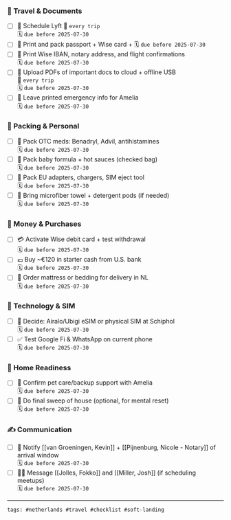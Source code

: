 

### 🧾 Travel & Documents
- [ ] 📅 Schedule Lyft
  🔁 `every trip`  
  🗓️ `due before 2025-07-30`
- [ ] 🛂 Print and pack passport + Wise card + 
  🗓️ `due before 2025-07-30`
- [ ] 📄 Print Wise IBAN, notary address, and flight confirmations  
  🗓️ `due before 2025-07-30`
- [ ] 📁 Upload PDFs of important docs to cloud + offline USB  
  🔁 `every trip`  
  🗓️ `due before 2025-07-30`
- [ ] 📝 Leave printed emergency info for Amelia  
  🗓️ `due before 2025-07-30`

### 💊 Packing & Personal
- [ ] 💊 Pack OTC meds: Benadryl, Advil, antihistamines  
  🗓️ `due before 2025-07-30`
- [ ] 👶 Pack baby formula + hot sauces (checked bag)  
  🗓️ `due before 2025-07-30`
- [ ] 🔌 Pack EU adapters, chargers, SIM eject tool  
  🗓️ `due before 2025-07-30`
- [ ] 🧺 Bring microfiber towel + detergent pods (if needed)  
  🗓️ `due before 2025-07-30`

### 🧳 Money & Purchases
- [ ] 💳 Activate Wise debit card + test withdrawal  
  🗓️ `due before 2025-07-30`
- [ ] 💶 Buy ~€120 in starter cash from U.S. bank  
  🗓️ `due before 2025-07-30`
- [ ] 🛒 Order mattress or bedding for delivery in NL  
  🗓️ `due before 2025-07-30`

### 📱 Technology & SIM
- [ ] 📲 Decide: Airalo/Ubigi eSIM or physical SIM at Schiphol  
  🗓️ `due before 2025-07-30`
- [ ] ✅ Test Google Fi & WhatsApp on current phone  
  🗓️ `due before 2025-07-30`

### 🐾 Home Readiness
- [ ] 🐶 Confirm pet care/backup support with Amelia  
  🗓️ `due before 2025-07-30`
- [ ] 🧹 Do final sweep of house (optional, for mental reset)  
  🗓️ `due before 2025-07-30`

### ✍️ Communication
- [ ] 📩 Notify [[van Groeningen, Kevin]] + [[Pijnenburg, Nicole - Notary]] of arrival window  
  🗓️ `due before 2025-07-30`
- [ ] 🧑‍⚕️ Message [[Jolles, Fokko]] and [[Miller, Josh]] (if scheduling meetups)  
  🗓️ `due before 2025-07-30`

---

`tags: #netherlands #travel #checklist #soft-landing`
